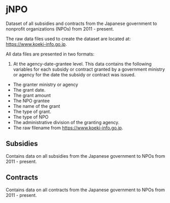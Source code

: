 # jNPO

Dataset of all subsidies and contracts from the Japanese government to nonprofit organizations (NPOs) from 2011 - present. 

The raw data files used to create the dataset are located at: https://www.koeki-info.go.jp.

All data files are presented in two formats:  

1.  At the agency-date-grantee level. This data contains the following variables for each subsidy or contract granted by a government ministry or agency for the date the subsidy or contract was issued.
  - The granter ministry or agency
  - The grant date. 
  - The grant amount
  - The NPO grantee
  - The name of the grant
  - The type of grant.
  - The type of NPO
  - The administrative division of the granting agency. 
  - The raw filename from https://www.koeki-info.go.jp. 


## Subsidies 

Contains data on all subsidies from the Japanese government to NPOs from 2011 - present. 

## Contracts

Contains data on all contracts from the Japanese government to NPOs from 2011 - present. 
